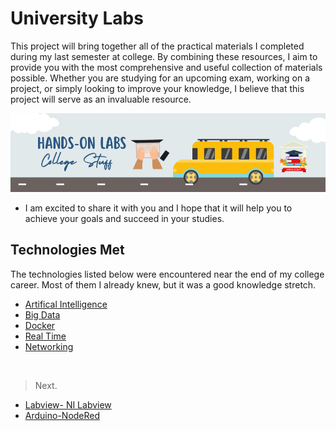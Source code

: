   # University Labs
This project will bring together all of the practical materials I completed during my last semester at college. 
By combining these resources, I aim to provide you with the most comprehensive and useful collection of materials possible.
Whether you are studying for an upcoming exam, working on a project, or simply looking to improve your knowledge, I believe that this project will serve as an invaluable resource. <br>

<img src="uni.png" > <br>

- I am excited to share it with you and I hope that it will help you to achieve your goals and succeed in your studies. 



## Technologies Met
The technologies listed below were encountered near the end of my college career. Most of them I already knew, but it was a good knowledge stretch.

- [Artifical Intelligence](ArtificialIntelligence/README.md)
- [Big Data](BigData/README.md)
- [Docker](DockerF/README.md)
- [Real Time](Real-time/README.md)
- [Networking](Network/README.md)

<br>

> Next.

- [Labview- NI Labview]()
- [Arduino-NodeRed]()
